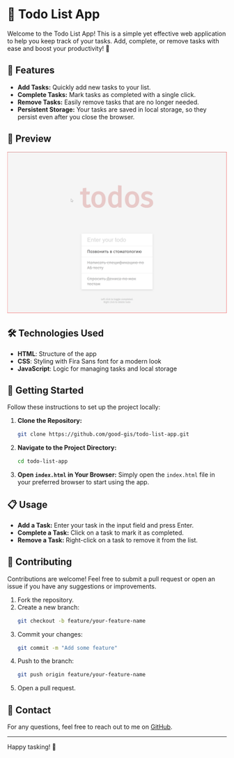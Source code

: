 # 📝 Todo List App

Welcome to the Todo List App! This is a simple yet effective web application to help you keep track of your tasks. Add, complete, or remove tasks with ease and boost your productivity! 🚀

## 🌟 Features

- **Add Tasks:** Quickly add new tasks to your list.
- **Complete Tasks:** Mark tasks as completed with a single click.
- **Remove Tasks:** Easily remove tasks that are no longer needed.
- **Persistent Storage:** Your tasks are saved in local storage, so they persist even after you close the browser.

## 📸 Preview

![Todo List App Screenshot](screenshot.png)

## 🛠️ Technologies Used

- **HTML**: Structure of the app
- **CSS**: Styling with Fira Sans font for a modern look
- **JavaScript**: Logic for managing tasks and local storage

## 🚀 Getting Started

Follow these instructions to set up the project locally:

1. **Clone the Repository:**
   ```bash
   git clone https://github.com/good-gis/todo-list-app.git
   ```
2. **Navigate to the Project Directory:**
   ```bash
   cd todo-list-app
   ```
3. **Open `index.html` in Your Browser:**
   Simply open the `index.html` file in your preferred browser to start using the app.

## 📋 Usage

- **Add a Task:** Enter your task in the input field and press Enter.
- **Complete a Task:** Click on a task to mark it as completed.
- **Remove a Task:** Right-click on a task to remove it from the list.

## 🤝 Contributing

Contributions are welcome! Feel free to submit a pull request or open an issue if you have any suggestions or improvements.

1. Fork the repository.
2. Create a new branch:
   ```bash
   git checkout -b feature/your-feature-name
   ```
3. Commit your changes:
   ```bash
   git commit -m "Add some feature"
   ```
4. Push to the branch:
   ```bash
   git push origin feature/your-feature-name
   ```
5. Open a pull request.

## 📧 Contact

For any questions, feel free to reach out to me on [GitHub](https://github.com/good-gis).

---

Happy tasking! 🎉